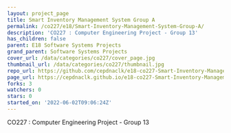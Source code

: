 ```yaml
---
layout: project_page
title: Smart Inventory Management System Group A
permalink: /co227/e18/Smart-Inventory-Management-System-Group-A/
description: 'CO227 : Computer Engineering Project - Group 13'
has_children: false
parent: E18 Software Systems Projects
grand_parent: Software Systems Projects
cover_url: /data/categories/co227/cover_page.jpg
thumbnail_url: /data/categories/co227/thumbnail.jpg
repo_url: https://github.com/cepdnaclk/e18-co227-Smart-Inventory-Management-System-Group-A
page_url: https://cepdnaclk.github.io/e18-co227-Smart-Inventory-Management-System-Group-A
forks: 3
watchers: 0
stars: 0
started_on: '2022-06-02T09:06:24Z'
---
```


CO227 : Computer Engineering Project - Group 13